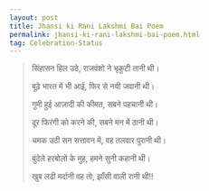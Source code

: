 ```yaml
---
layout: post
title: Jhansi ki Rani Lakshmi Bai Poem
permalink: jhansi-ki-rani-lakshmi-bai-poem.html
tag: Celebration-Status
---
```

> सिंहासन हिल उठे, राजवंशो ने भृकुटी तानी थी।
> 
> बूढ़े भारत में भी आई, फिर से नयी जवानी थी।
> 
> गुमी हुई आज़ादी की कीमत, सबने पहचानी थी।
> 
> दूर फिरंगी को करने की, सबने मन में ठानी थी।
> 
> चमक उठी सन सत्तावन में, वह तलवार पुरानी थी।
> 
> बुंदेले हरबोलों के मुह, हमने सुनी कहानी थी।
> 
> खुब लढी मर्दानी वह तो, झाँसी वाली रानी थी!!
